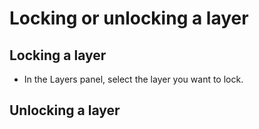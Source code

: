 # Locking or unlocking a layer

## Locking a layer

* In the Layers panel, select the layer you want to lock. 

## Unlocking a layer



